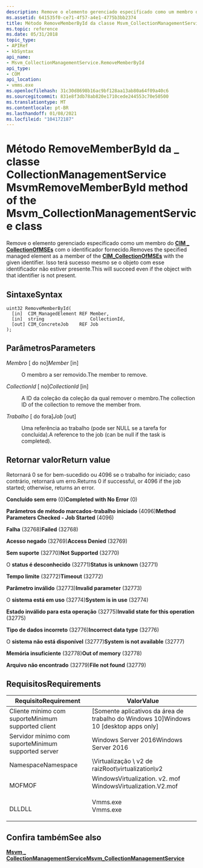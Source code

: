 ```yaml
---
description: Remove o elemento gerenciado especificado como um membro do CIM \_ CollectionOfMSEs com o identificador fornecido. Isso terá sucesso mesmo se o objeto com esse identificador não estiver presente.
ms.assetid: 641535f0-ce71-4f57-a4e1-4775b3bb2374
title: Método RemoveMemberById da classe Msvm_CollectionManagementService
ms.topic: reference
ms.date: 05/31/2018
topic_type:
- APIRef
- kbSyntax
api_name:
- Msvm_CollectionManagementService.RemoveMemberById
api_type:
- COM
api_location:
- vmms.exe
ms.openlocfilehash: 31c30d8698b16ac9bf128aa13ab80a64f09a40c6
ms.sourcegitcommit: 831e8f3db78ab820e1710cede244553c70e50500
ms.translationtype: MT
ms.contentlocale: pt-BR
ms.lasthandoff: 01/08/2021
ms.locfileid: "104172187"
---
```

# <a name="removememberbyid-method-of-the-msvm_collectionmanagementservice-class"></a><span data-ttu-id="92e1a-104">Método RemoveMemberById da \_ classe CollectionManagementService Msvm</span><span class="sxs-lookup"><span data-stu-id="92e1a-104">RemoveMemberById method of the Msvm\_CollectionManagementService class</span></span>

<span data-ttu-id="92e1a-105">Remove o elemento gerenciado especificado como um membro do [**CIM \_ CollectionOfMSEs**](cim-collectionofmses.md) com o identificador fornecido.</span><span class="sxs-lookup"><span data-stu-id="92e1a-105">Removes the specified managed element as a member of the [**CIM\_CollectionOfMSEs**](cim-collectionofmses.md) with the given identifier.</span></span> <span data-ttu-id="92e1a-106">Isso terá sucesso mesmo se o objeto com esse identificador não estiver presente.</span><span class="sxs-lookup"><span data-stu-id="92e1a-106">This will succeed even if the object with that identifier is not present.</span></span>

## <a name="syntax"></a><span data-ttu-id="92e1a-107">Sintaxe</span><span class="sxs-lookup"><span data-stu-id="92e1a-107">Syntax</span></span>


```mof
uint32 RemoveMemberById(
  [in]  CIM_ManagedElement REF Member,
  [in]  string                 CollectionId,
  [out] CIM_ConcreteJob    REF Job
);
```



## <a name="parameters"></a><span data-ttu-id="92e1a-108">Parâmetros</span><span class="sxs-lookup"><span data-stu-id="92e1a-108">Parameters</span></span>

<dl> <dt>

<span data-ttu-id="92e1a-109">*Membro* \[ do no\]</span><span class="sxs-lookup"><span data-stu-id="92e1a-109">*Member* \[in\]</span></span>
</dt> <dd>

<span data-ttu-id="92e1a-110">O membro a ser removido.</span><span class="sxs-lookup"><span data-stu-id="92e1a-110">The member to remove.</span></span>

</dd> <dt>

<span data-ttu-id="92e1a-111">*CollectionId* \[ no\]</span><span class="sxs-lookup"><span data-stu-id="92e1a-111">*CollectionId* \[in\]</span></span>
</dt> <dd>

<span data-ttu-id="92e1a-112">A ID da coleção da coleção da qual remover o membro.</span><span class="sxs-lookup"><span data-stu-id="92e1a-112">The collection ID of the collection to remove the member from.</span></span>

</dd> <dt>

<span data-ttu-id="92e1a-113">*Trabalho* \[ do fora\]</span><span class="sxs-lookup"><span data-stu-id="92e1a-113">*Job* \[out\]</span></span>
</dt> <dd>

<span data-ttu-id="92e1a-114">Uma referência ao trabalho (pode ser NULL se a tarefa for concluída).</span><span class="sxs-lookup"><span data-stu-id="92e1a-114">A reference to the job (can be null if the task is completed).</span></span>

</dd> </dl>

## <a name="return-value"></a><span data-ttu-id="92e1a-115">Retornar valor</span><span class="sxs-lookup"><span data-stu-id="92e1a-115">Return value</span></span>

<span data-ttu-id="92e1a-116">Retornará 0 se for bem-sucedido ou 4096 se o trabalho for iniciado; caso contrário, retornará um erro.</span><span class="sxs-lookup"><span data-stu-id="92e1a-116">Returns 0 if successful, or 4096 if the job started; otherwise, returns an error.</span></span>

<dl> <dt>

<span data-ttu-id="92e1a-117">**Concluído sem erro** (0)</span><span class="sxs-lookup"><span data-stu-id="92e1a-117">**Completed with No Error** (0)</span></span>
</dt> <dt>

<span data-ttu-id="92e1a-118">**Parâmetros de método marcados-trabalho iniciado** (4096)</span><span class="sxs-lookup"><span data-stu-id="92e1a-118">**Method Parameters Checked - Job Started** (4096)</span></span>
</dt> <dt>

<span data-ttu-id="92e1a-119">**Falha** (32768)</span><span class="sxs-lookup"><span data-stu-id="92e1a-119">**Failed** (32768)</span></span>
</dt> <dt>

<span data-ttu-id="92e1a-120">**Acesso negado** (32769)</span><span class="sxs-lookup"><span data-stu-id="92e1a-120">**Access Denied** (32769)</span></span>
</dt> <dt>

<span data-ttu-id="92e1a-121">**Sem suporte** (32770)</span><span class="sxs-lookup"><span data-stu-id="92e1a-121">**Not Supported** (32770)</span></span>
</dt> <dt>

<span data-ttu-id="92e1a-122">O **status é desconhecido** (32771)</span><span class="sxs-lookup"><span data-stu-id="92e1a-122">**Status is unknown** (32771)</span></span>
</dt> <dt>

<span data-ttu-id="92e1a-123">**Tempo limite** (32772)</span><span class="sxs-lookup"><span data-stu-id="92e1a-123">**Timeout** (32772)</span></span>
</dt> <dt>

<span data-ttu-id="92e1a-124">**Parâmetro inválido** (32773)</span><span class="sxs-lookup"><span data-stu-id="92e1a-124">**Invalid parameter** (32773)</span></span>
</dt> <dt>

<span data-ttu-id="92e1a-125">O **sistema está em uso** (32774)</span><span class="sxs-lookup"><span data-stu-id="92e1a-125">**System is in use** (32774)</span></span>
</dt> <dt>

<span data-ttu-id="92e1a-126">**Estado inválido para esta operação** (32775)</span><span class="sxs-lookup"><span data-stu-id="92e1a-126">**Invalid state for this operation** (32775)</span></span>
</dt> <dt>

<span data-ttu-id="92e1a-127">**Tipo de dados incorreto** (32776)</span><span class="sxs-lookup"><span data-stu-id="92e1a-127">**Incorrect data type** (32776)</span></span>
</dt> <dt>

<span data-ttu-id="92e1a-128">O **sistema não está disponível** (32777)</span><span class="sxs-lookup"><span data-stu-id="92e1a-128">**System is not available** (32777)</span></span>
</dt> <dt>

<span data-ttu-id="92e1a-129">**Memória insuficiente** (32778)</span><span class="sxs-lookup"><span data-stu-id="92e1a-129">**Out of memory** (32778)</span></span>
</dt> <dt>

<span data-ttu-id="92e1a-130">**Arquivo não encontrado** (32779)</span><span class="sxs-lookup"><span data-stu-id="92e1a-130">**File not found** (32779)</span></span>
</dt> </dl>

## <a name="requirements"></a><span data-ttu-id="92e1a-131">Requisitos</span><span class="sxs-lookup"><span data-stu-id="92e1a-131">Requirements</span></span>



| <span data-ttu-id="92e1a-132">Requisito</span><span class="sxs-lookup"><span data-stu-id="92e1a-132">Requirement</span></span> | <span data-ttu-id="92e1a-133">Valor</span><span class="sxs-lookup"><span data-stu-id="92e1a-133">Value</span></span> |
|-------------------------------------|---------------------------------------------------------------------------------------------------------|
| <span data-ttu-id="92e1a-134">Cliente mínimo com suporte</span><span class="sxs-lookup"><span data-stu-id="92e1a-134">Minimum supported client</span></span><br/> | <span data-ttu-id="92e1a-135">\[Somente aplicativos da área de trabalho do Windows 10\]</span><span class="sxs-lookup"><span data-stu-id="92e1a-135">Windows 10 \[desktop apps only\]</span></span><br/>                                                             |
| <span data-ttu-id="92e1a-136">Servidor mínimo com suporte</span><span class="sxs-lookup"><span data-stu-id="92e1a-136">Minimum supported server</span></span><br/> | <span data-ttu-id="92e1a-137">Windows Server 2016</span><span class="sxs-lookup"><span data-stu-id="92e1a-137">Windows Server 2016</span></span><br/>                                                                          |
| <span data-ttu-id="92e1a-138">Namespace</span><span class="sxs-lookup"><span data-stu-id="92e1a-138">Namespace</span></span><br/>                | <span data-ttu-id="92e1a-139">\\Virtualização \\ v2 de raiz</span><span class="sxs-lookup"><span data-stu-id="92e1a-139">Root\\virtualization\\v2</span></span><br/>                                                                     |
| <span data-ttu-id="92e1a-140">MOF</span><span class="sxs-lookup"><span data-stu-id="92e1a-140">MOF</span></span><br/>                      | <dl> <span data-ttu-id="92e1a-141"><dt>WindowsVirtualization. v2. mof</dt></span><span class="sxs-lookup"><span data-stu-id="92e1a-141"><dt>WindowsVirtualization.V2.mof</dt></span></span> </dl> |
| <span data-ttu-id="92e1a-142">DLL</span><span class="sxs-lookup"><span data-stu-id="92e1a-142">DLL</span></span><br/>                      | <dl> <span data-ttu-id="92e1a-143"><dt>Vmms.exe</dt></span><span class="sxs-lookup"><span data-stu-id="92e1a-143"><dt>Vmms.exe</dt></span></span> </dl>                     |



## <a name="see-also"></a><span data-ttu-id="92e1a-144">Confira também</span><span class="sxs-lookup"><span data-stu-id="92e1a-144">See also</span></span>

<dl> <dt>

[<span data-ttu-id="92e1a-145">**Msvm \_ CollectionManagementService**</span><span class="sxs-lookup"><span data-stu-id="92e1a-145">**Msvm\_CollectionManagementService**</span></span>](msvm-collectionmanagementservice.md)
</dt> </dl>

 

 




